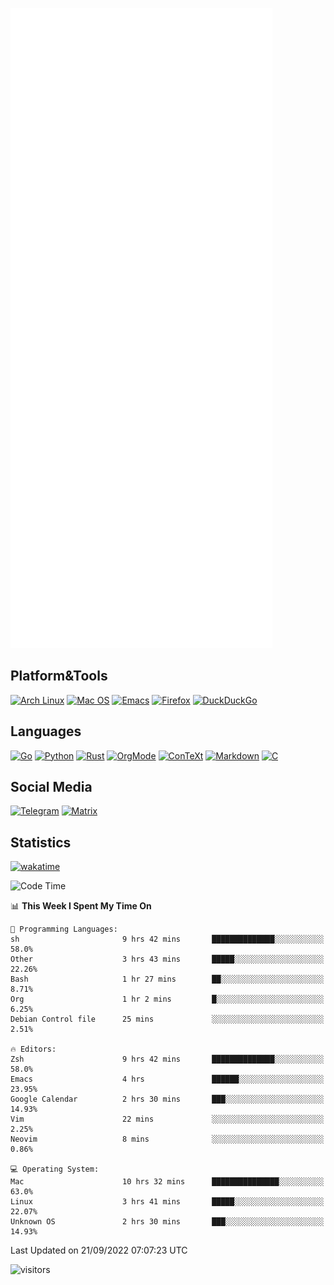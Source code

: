 ![Metrics](https://github.com/SteamedFish/SteamedFish/blob/master/github-metrics.svg)

## Platform&Tools

[![Arch Linux](https://img.shields.io/badge/ArchLinux-1793D1?logo=arch-linux&logoColor=fff&style=flat-square)](https://archlinux.org/)
[![Mac OS](https://img.shields.io/badge/MacOS-000000?style=flat-square&logo=macos&logoColor=F0F0F0)](https://www.apple.com/macos/)
[![Emacs](https://img.shields.io/badge/Emacs-%237F5AB6.svg?&style=flat-square&logo=gnu-emacs&logoColor=white)](https://www.gnu.org/software/emacs/)
[![Firefox](https://img.shields.io/badge/Firefox-FF7139?style=flat-square&logo=Firefox-Browser&logoColor=white)](https://firefox.com/)
[![DuckDuckGo](https://img.shields.io/badge/DuckDuckGo-DE5833?style=flat-square&logo=DuckDuckGo&logoColor=white)](https://duckduckgo.com/)

## Languages

[![Go](https://img.shields.io/badge/Golang-%2300ADD8.svg?style=flat-square&logo=go&logoColor=white)](https://golang.org/)
[![Python](https://img.shields.io/badge/Python-3670A0?style=flat-square&logo=python&logoColor=ffdd54)](https://www.python.org/)
[![Rust](https://img.shields.io/badge/Rust-%23000000.svg?style=flat-square&logo=rust&logoColor=white)](https://www.rust-lang.org/)
[![OrgMode](https://img.shields.io/badge/OrgMode-%23000000.svg?style=flat-square&logo=org&logoColor=white)](https://orgmode.org/)
[![ConTeXt](https://img.shields.io/badge/ConTeXt-%23008080.svg?style=flat-square&logo=latex&logoColor=white)](https://contextgarden.net/)
[![Markdown](https://img.shields.io/badge/MarkDown-%23000000.svg?style=flat-square&logo=markdown&logoColor=white)](https://daringfireball.net/projects/markdown/)
[![C](https://img.shields.io/badge/C-%2300599C.svg?style=flat-square&logo=c&logoColor=white)](https://www.iso.org/standard/74528.html)

## Social Media
[![Telegram](https://img.shields.io/badge/SteamedFish-2CA5E0?style=social&logo=telegram&logoColor=white)](https://t.me/SteamedFish)
[![Matrix](https://img.shields.io/badge/SteamedFish-2CA5E0?style=social&logo=matrix&logoColor=black)](https://matrix.to/#/@i:steamedfish.org)

## Statistics
[![wakatime](https://wakatime.com/badge/user/168280d6-fcf2-4b4f-ad3a-dc4612f35b38.svg)](https://wakatime.com/@168280d6-fcf2-4b4f-ad3a-dc4612f35b38)

<!--START_SECTION:waka-->
![Code Time](http://img.shields.io/badge/Code%20Time-2%2C017%20hrs%205%20mins-blue)

📊 **This Week I Spent My Time On** 

```text
💬 Programming Languages: 
sh                       9 hrs 42 mins       ██████████████░░░░░░░░░░░   58.0% 
Other                    3 hrs 43 mins       █████░░░░░░░░░░░░░░░░░░░░   22.26% 
Bash                     1 hr 27 mins        ██░░░░░░░░░░░░░░░░░░░░░░░   8.71% 
Org                      1 hr 2 mins         █░░░░░░░░░░░░░░░░░░░░░░░░   6.25% 
Debian Control file      25 mins             ░░░░░░░░░░░░░░░░░░░░░░░░░   2.51%

🔥 Editors: 
Zsh                      9 hrs 42 mins       ██████████████░░░░░░░░░░░   58.0% 
Emacs                    4 hrs               ██████░░░░░░░░░░░░░░░░░░░   23.95% 
Google Calendar          2 hrs 30 mins       ███░░░░░░░░░░░░░░░░░░░░░░   14.93% 
Vim                      22 mins             ░░░░░░░░░░░░░░░░░░░░░░░░░   2.25% 
Neovim                   8 mins              ░░░░░░░░░░░░░░░░░░░░░░░░░   0.86%

💻 Operating System: 
Mac                      10 hrs 32 mins      ███████████████░░░░░░░░░░   63.0% 
Linux                    3 hrs 41 mins       █████░░░░░░░░░░░░░░░░░░░░   22.07% 
Unknown OS               2 hrs 30 mins       ███░░░░░░░░░░░░░░░░░░░░░░   14.93%

```


 Last Updated on 21/09/2022 07:07:23 UTC
<!--END_SECTION:waka-->

![visitors](https://visitor-badge.laobi.icu/badge?page_id=SteamedFish.SteamedFish)

